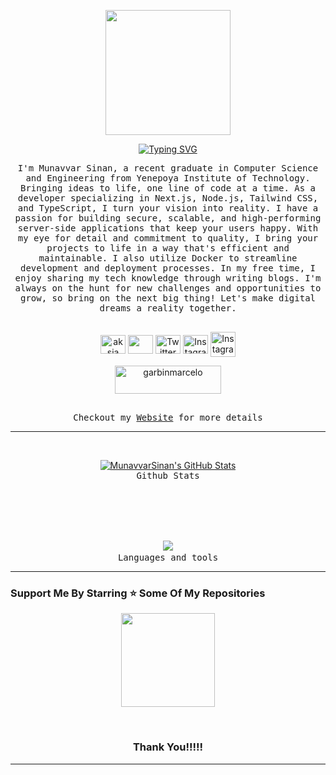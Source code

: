 <p align="center">
  <img src="https://github.com/thompsonemerson/thompsonemerson/raw/master/cover-thompson.png" height="200"/>
</p>

<p align='center'>
<a href="https://git.io/typing-svg"><img src="https://readme-typing-svg.herokuapp.com?font=Fira+Code&pause=1000&center=true&vCenter=true&width=435&lines=I'm+Munavvar+sinan;Computer+Science+Engineering+Student;Full+Stack+Web+Developer;Freelancer;Always+learning+new+things" alt="Typing SVG" /></a>
</p>
    <p align="center">
     <samp>
I'm Munavvar Sinan, a recent graduate in Computer Science and Engineering from Yenepoya Institute of Technology. Bringing ideas to life, one line of code at a time. As a developer specializing in Next.js, Node.js, Tailwind CSS, and TypeScript, I turn your vision into reality. I have a passion for building secure, scalable, and high-performing server-side applications that keep your users happy. With my eye for detail and commitment to quality, I bring your projects to life in a way that's efficient and maintainable. I also utilize Docker to streamline development and deployment processes. In my free time, I enjoy sharing my tech knowledge through writing blogs. I'm always on the hunt for new challenges and opportunities to grow, so bring on the next big thing! Let's make digital dreams a reality together.
     <br><br>
  </samp>
  </p>
    <p align="center">
<a href="https://www.linkedin.com/in/munavvarsinan/" target="blank"><img align="center" src="https://cdn.simpleicons.org/linkedin/white" alt="aksia" height="30" width="40" /></a>
 <a href = "mailto: munavvarsinan8@gmail.com"><img align="center" src="https://cdn.simpleicons.org/gmail/white" height="30" width="40" /></a>
         <a href="https://twitter.com/MunavvarSinanKP" target="_blank"><img align="center" src="https://cdn.simpleicons.org/twitter/white" alt="Twitter" height="30" width="40" /></a>
         <a href="https://instagram.com/__.munavvar.__" target="_blank"><img align="center" src="https://cdn.simpleicons.org/instagram/white" alt="Instagram" height="30" width="40" /></a>
          <a href="https://dev.to/munavvarsinan" target="_blank"><img align="center" src="https://cdn.simpleicons.org/dev.to/white" alt="Instagram" height="40" width="40" /></a>
</p>
    <p align="center">
        <a href="https://www.buymeacoffee.com/munavvarsinan" target="_blank"><img src="https://cdn.buymeacoffee.com/buttons/v2/default-yellow.png" height="45" width="170" alt="garbinmarcelo" /></a>
    </p>
    <p align="center">
  <samp>
     <br>Checkout my <a href="https://munavvarsinan.online">Website</a> for more details
  </samp>
</p>
<hr>

  <br/>
  <p align="center">
  <a href="https://awesome-github-stats.azurewebsites.net/index.html??cardType=github&theme=github-dark&preferLogin=false">    <img  alt="MunavvarSinan's GitHub Stats" src="https://awesome-github-stats.azurewebsites.net/user-stats/MunavvarSinan?cardType=github&theme=github-dark&preferLogin=false" />  </a>
  <samp>
     <br>Github Stats
  </samp>
</p>
<br/>
<br/>
    <br/>
    <br/>
    <p align="center">
  <a href="https://skillicons.dev">
    <img src="https://skillicons.dev/icons?i=react,nodejs,nextjs,mongodb,androidstudio,docker,html,css,devto,express,figma,git,heroku,js,ts,jest,nestjs,redux,vercel,vscode&perline=10" />
  </a>
  <samp>
     <br>Languages and tools
  </samp>
</p>


<hr>

<h3>Support Me By Starring ⭐ Some Of My Repositories</h3>
<p align='center'>
<img src="https://media.giphy.com/media/O51MQ3DduOcGW6ofR3/giphy.gif" width="150" height="150" frameBorder="0" class="giphy-embed" allowFullScreen></img></p>
<br>

<h3 align='center'>Thank You!!!!!</h2>
<hr>
